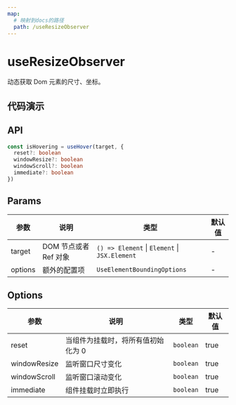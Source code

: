 ```yaml
---
map:
  # 映射到docs的路径
  path: /useResizeObserver
---
```


# useResizeObserver

动态获取 Dom 元素的尺寸、坐标。

## 代码演示

<demo src="./demo/demo.vue"
  language="vue"
  title="基本用法"
  desc="使用 ref 设置需要监听的元素。"> </demo>

## API

```typescript
const isHovering = useHover(target, {
  reset?: boolean
  windowResize?: boolean
  windowScroll?: boolean
  immediate?: boolean
})
```

## Params

| 参数    | 说明                  | 类型                                          | 默认值 |
| ------- | --------------------- | --------------------------------------------- | ------ |
| target  | DOM 节点或者 Ref 对象 | `() => Element` \| `Element` \| `JSX.Element` | -      |
| options | 额外的配置项          | `UseElementBoundingOptions`                   | -      |

## Options

| 参数         | 说明                               | 类型      | 默认值 |
| ------------ | ---------------------------------- | --------- | ------ |
| reset        | 当组件为挂载时，将所有值初始化为 0 | `boolean` | true   |
| windowResize | 监听窗口尺寸变化                   | `boolean` | true   |
| windowScroll | 监听窗口滚动变化                   | `boolean` | true   |
| immediate    | 组件挂载时立即执行                 | `boolean` | true   |
